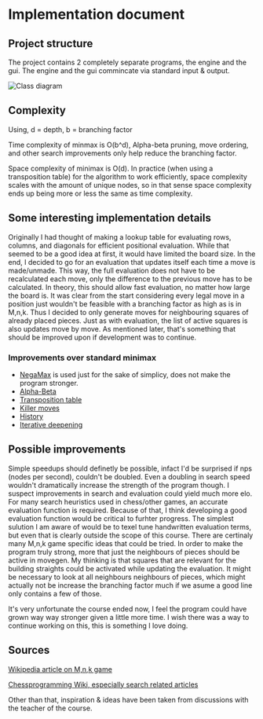 # Implementation document

## Project structure
The project contains 2 completely separate programs, the engine and the gui. The engine and the gui commincate via standard input & output. 

![Class diagram](https://user-images.githubusercontent.com/57199282/198801451-b54b03c1-6e2d-4622-ba0e-188da1f86ba0.png)

## Complexity
Using, d = depth, b = branching factor

Time complexity of minmax is O(b^d), Alpha-beta pruning, move ordering, and other search improvements only help reduce the branching factor.

Space complexity of minimax is O(d). In practice (when using a transposition table) for the algorithm to work efficiently, space complexity scales with the amount of unique nodes, so in that sense space complexity ends up being more or less the same as time complexity.

## Some interesting implementation details
Originally I had thought of making a lookup table for evaluating rows, columns, and diagonals for efficient positional evaluation. While that seemed to be a good idea at first, it would have limited the board size. In the end, I decided to go for an evaluation that updates itself each time a move is made/unmade. This way, the full evaluation does not have to be recalculated each move, only the difference to the previous move has to be calculated. In theory, this should allow fast evaluation, no matter how large the board is. It was clear from the start considering every legal move in a position just wouldn't be feasible with a branching factor as high as is in M,n,k. Thus I decided to only generate moves for neighbouring squares of already placed pieces. Just as with evaluation, the list of active squares is also updates move by move. As mentioned later, that's something that should be improved upon if development was to continue.

### Improvements over standard minimax
* [NegaMax](https://www.chessprogramming.org/Negamax) is used just for the sake of simplicy, does not make the program stronger. 
* [Alpha-Beta](https://www.chessprogramming.org/Alpha-Beta)
* [Transposition table](https://www.chessprogramming.org/Transposition_Table)
* [Killer moves](https://www.chessprogramming.org/Killer_Move)
* [History](https://www.chessprogramming.org/History_Heuristic)
* [Iterative deepening](https://www.chessprogramming.org/Iterative_Deepening)

## Possible improvements
Simple speedups should definetly be possible, infact I'd be surprised if nps (nodes per second), couldn't be doubled. Even a doubling in search speed wouldn't dramatically increase the strength of the program though. I suspect improvements in search and evaluation could yield much more elo. For many search heuristics used in chess/other games, an accurate evaluation function is required. Because of that, I think developing a good evaluation function would be critical to furhter progress. The simplest sulution I am aware of would be to texel tune handwritten evaluation terms, but even that is clearly outside the scope of this course. There are certinaly many M,n,k game specific ideas that could be tried. In order to make the program truly strong, more that just the neighbours of pieces should be active in movegen. My thinking is that squares that are relevant for the building straights could be activated while updating the evaluation. It might be necessary to look at all neighbours neighbours of pieces, which might actually not be increase the branching factor much if we asume a good line only contains a few of those.


It's very unfortunate the course ended now, I feel the program could have grown way way stronger given a little more time. I wish there was a way to continue working on this, this is something I love doing.

## Sources
[Wikipedia article on M,n,k game](https://en.wikipedia.org/wiki/M,n,k-game)

[Chessprogramming Wiki, especially search related articles](https://www.chessprogramming.org/Search)

Other than that, inspiration & ideas have been taken from discussions with the teacher of the course.
